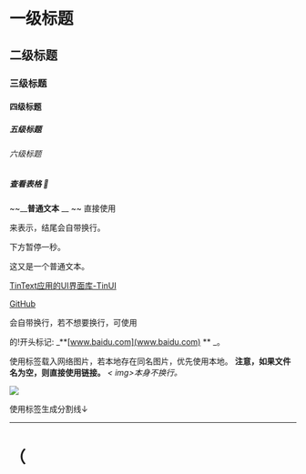 # 一级标题

## 二级标题

### 三级标题

#### 四级标题

##### 五级标题

###### 六级标题

  

##### 查看表格 🔗

  

~~__**普通文本** __ ~~ 直接使用<p>来表示，结尾会自带换行。

下方暂停一秒。

这又是一个普通文本。

  

[TinText应用的UI界面库-TinUI](tinui.smart-space.com.cn)

[GitHub](https://github.com/)

<lnk>会自带换行，若不想要换行，可使用<p>的!开头标记: _**[www.baidu.com](www.baidu.com) ** _。

  

使用<img>标签载入网络图片，若本地存在同名图片，优先使用本地。 **注意，如果文件名为空，则直接使用链接。** _< img>本身不换行。_

![](https://smart-space.com.cn/img/TinLogo.png)

  

使用<sp>标签生成分割线↓

* * *

# （<title>可用<t>替代，其它同义标记详见tin标记语言说明）

在TinML中，可以使用<n>或<note>来展现引用或说明文本。

> 引用&说明文本
>
> <n>&<note>的每一个标记内容均自动换行
>
> 当前，<n>标签还未与<p>标签整合

  

TinML中使用<tb>来开启和录入表格数据，</tb>结束表格内容录入，并渲染表格。

表格标签  | 含义   
---|---  
<tb> & <table> | 表格起始，表头内容  
</tb> & </table> | 表格结束  
  
  

  * 这是第一个
  * 第二个 
    * 第二-1个 
      * 第二-1-1个 
        * 第二-1-1-1个
  * 第三个

  

返回顶部⏫ 🔗

